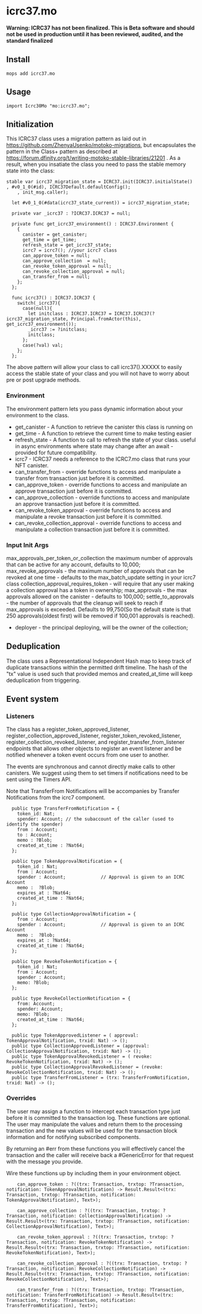 # icrc37.mo

**Warning: ICRC37 has not been finalized. This is Beta software and should not be used in production until it has been reviewed, audited, and the standard finalized**


## Install
```
mops add icrc37.mo
```

## Usage
```motoko
import Icrc30Mo "mo:icrc37.mo";
```

## Initialization

This ICRC37 class uses a migration pattern as laid out in https://github.com/ZhenyaUsenko/motoko-migrations, but encapsulates the pattern in the Class+ pattern as described at https://forum.dfinity.org/t/writing-motoko-stable-libraries/21201 . As a result, when you insatiate the class you need to pass the stable memory state into the class:

```
stable var icrc37_migration_state = ICRC37.init(ICRC37.initialState() , #v0_1_0(#id), ICRC37Default.defaultConfig();
    , init_msg.caller);

  let #v0_1_0(#data(icrc37_state_current)) = icrc37_migration_state;

  private var _icrc37 : ?ICRC37.ICRC37 = null;

  private func get_icrc37_environment() : ICRC37.Environment {
    {
      canister = get_canister;
      get_time = get_time;
      refresh_state = get_icrc37_state;
      icrc7 = icrc7(); //your icrc7 class
      can_approve_token = null;
      can_approve_collection  = null;
      can_revoke_token_approval = null;
      can_revoke_collection_approval = null;
      can_transfer_from = null;
    };
  };

  func icrc37() : ICRC37.ICRC37 {
    switch(_icrc37){
      case(null){
        let initclass : ICRC37.ICRC37 = ICRC37.ICRC37(?icrc37_migration_state, Principal.fromActor(this), get_icrc37_environment());
        _icrc37 := ?initclass;
        initclass;
      };
      case(?val) val;
    };
  };
```

The above pattern will allow your class to call icrc37().XXXXX to easily access the stable state of your class and you will not have to worry about pre or post upgrade methods.

### Environment

The environment pattern lets you pass dynamic information about your environment to the class.

- get_canister - A function to retrieve the canister this class is running on
- get_time - A function to retrieve the current time to make testing easier
- refresh_state - A function to call to refresh the state of your class. useful in async environments where state may change after an await - provided for future compatibility.
- icrc7 - ICRC37 needs a reference to the ICRC7.mo class that runs your NFT canister.
- can_transfer_from - override functions to access and manipulate a transfer from transaction just before it is committed.
- can_approve_token - override functions to access and manipulate an approve transaction just before it is committed.
- can_approve_collection - override functions to access and manipulate an approve transaction just before it is committed.
- can_revoke_token_approval - override functions to access and manipulate a revoke transaction just before it is committed.
- can_revoke_collection_approval - override functions to access and manipulate a collection transaction just before it is committed.

### Input Init Args

  max_approvals_per_token_or_collection the maximum number of approvals that can be active for any account, defaults to 10,000;
  max_revoke_approvals - the maximum number of approvals that can be revoked at one time - defaults to the max_batch_update setting in your icrc7 class
  collection_approval_requires_token - will require that any user making a collection approval has a token in ownership;
  max_approvals - the max approvals allowed on the canister - defaults to 100,000;
  settle_to_approvals - the number of approvals that the cleanup will seek to reach if max_approvals is exceeded. Defaults to 99,750(So the default state is that 250 approvals(oldest first) will be removed if 100,001 approvals is reached).
  - deployer - the principal deploying, will be the owner of the collection;

  ## Deduplication

The class uses a Representational Independent Hash map to keep track of duplicate transactions within the permitted drift timeline.  The hash of the "tx" value is used such that provided memos and created_at_time will keep deduplication from triggering.

## Event system

### Listeners

The class has a register_token_approved_listener, register_collection_approved_listener, register_token_revoked_listener, register_collection_revoked_listener, and register_transfer_from_listener endpoints that allows other objects to register an event listener and be notified whenever a token event occurs from one user to another.

The events are synchronous and cannot directly make calls to other canisters.  We suggest using them to set timers if notifications need to be sent using the Timers API.

Note that TransferFrom Notifications will be accompanies by Transfer Notifications from the icrc7 component.

```
  public type TransferFromNotification = {
    token_id: Nat;
    spender: Account; // the subaccount of the caller (used to identify the spender)
    from : Account;
    to : Account;
    memo : ?Blob;
    created_at_time : ?Nat64;
  };

  public type TokenApprovalNotification = {
    token_id : Nat;
    from : Account;
    spender : Account;             // Approval is given to an ICRC Account
    memo :  ?Blob;
    expires_at : ?Nat64;
    created_at_time : ?Nat64; 
  };

  public type CollectionApprovalNotification = {
    from : Account;
    spender : Account;             // Approval is given to an ICRC Account
    memo :  ?Blob;
    expires_at : ?Nat64;
    created_at_time : ?Nat64; 
  };

  public type RevokeTokenNotification = {
    token_id : Nat;
    from : Account;
    spender : Account;
    memo: ?Blob;
  };

  public type RevokeCollectionNotification = {
    from: Account;
    spender: Account;
    memo: ?Blob;
    created_at_time : ?Nat64;
  };

  public type TokenApprovedListener = ( approval: TokenApprovalNotification, trxid: Nat) -> ();
  public type CollectionApprovedListener = (approval: CollectionApprovalNotification, trxid: Nat) -> ();
  public type TokenApprovalRevokedListener = ( revoke: RevokeTokenNotification, trxid: Nat) -> ();
  public type CollectionApprovalRevokedListener = (revoke: RevokeCollectionNotification, trxid: Nat) -> ();
  public type TransferFromListener = (trx: TransferFromNotification, trxid: Nat) -> ();

```

### Overrides

The user may assign a function to intercept each transaction type just before it is committed to the transaction log.  These functions are optional. The user may manipulate the values and return them to the processing transaction and the new values will be used for the transaction block information and for notifying subscribed components.

By returning an #err from these functions you will effectively cancel the transaction and the caller will receive back a #GenericError for that request with the message you provide.

Wire these functions up by including them in your environment object.

```
    can_approve_token : ?((trx: Transaction, trxtop: ?Transaction, notification: TokenApprovalNotification) -> Result.Result<(trx: Transaction, trxtop: ?Transaction, notification: TokenApprovalNotification), Text>);

    can_approve_collection : ?((trx: Transaction, trxtop: ?Transaction, notification: CollectionApprovalNotification) -> Result.Result<(trx: Transaction, trxtop: ?Transaction, notification: CollectionApprovalNotification), Text>);

    can_revoke_token_approval : ?((trx: Transaction, trxtop: ?Transaction, notification: RevokeTokenNotification) -> Result.Result<(trx: Transaction, trxtop: ?Transaction, notification: RevokeTokenNotification), Text>);

    can_revoke_collection_approval : ?((trx: Transaction, trxtop: ?Transaction, notification: RevokeCollectionNotification) -> Result.Result<(trx: Transaction, trxtop: ?Transaction, notification: RevokeCollectionNotification), Text>);

    can_transfer_from : ?((trx: Transaction, trxtop: ?Transaction, notification: TransferFromNotification) -> Result.Result<(trx: Transaction, trxtop: ?Transaction, notification: TransferFromNotification), Text>);

```